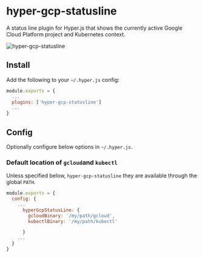 hyper-gcp-statusline
====================

A status line plugin for Hyper.js that shows the currently active Google Cloud Platform project and Kubernetes context.

![hyper-gcp-statusline](https://user-images.githubusercontent.com/3009167/48673267-076fc580-eb40-11e8-95f7-cfa4b3b4d345.png "hyper-gcp-statusline")

## Install

Add the following to your `~/.hyper.js` config:

```javascript
module.exports = {
  ...
  plugins: ['hyper-gcp-statusline']
  ...
}
```

## Config

Optionally configure below options in `~/.hyper.js`.

### Default location of `gcloud`and `kubectl`
Unless specified below, `hyper-gcp-statusline` they are available through the global `PATH`.

```javascript
module.exports = {
  config: {
    ...
      hyperGcpStatusLine: {
        gcloudBinary: '/my/path/gcloud',
        kubectlBinary: '/my/path/kubectl'

      }
    ...
  }
}
```